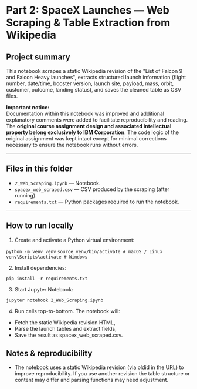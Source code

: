 # Part 2: SpaceX Launches — Web Scraping & Table Extraction from Wikipedia

## Project summary 
This notebook scrapes a static Wikipedia revision of the "List of Falcon 9 and Falcon Heavy launches", extracts structured launch information (flight number, date/time, booster version, launch site, payload, mass, orbit, customer, outcome, landing status), and saves the cleaned table as CSV files.

**Important notice:**  
Documentation within this notebook was improved and additional explanatory comments were added to facilitate reproducibility and reading. The **original course assignment design and associated intellectual property belong exclusively to IBM Corporation**. The code logic of the original assignment was kept intact except for minimal corrections necessary to ensure the notebook runs without errors.

---

## Files in this folder
- `2_Web_Scraping.ipynb` — Notebook.
- `spacex_web_scraped.csv` — CSV produced by the scraping (after running).
- `requirements.txt` — Python packages required to run the notebook.

---

## How to run locally

1. Create and activate a Python virtual environment:

`python -m venv venv`
`source venv/bin/activate # macOS / Linux`
`venv\Scripts\activate # Windows`

2. Install dependencies:

`pip install -r requirements.txt`

3. Start Jupyter Notebook:

`jupyter notebook 2_Web_Scraping.ipynb`

4. Run cells top-to-bottom. The notebook will:

* Fetch the static Wikipedia revision HTML,
* Parse the launch tables and extract fields,
* Save the result as spacex_web_scraped.csv.

## Notes & reproducibility

- The notebook uses a static Wikipedia revision (via oldid in the URL) to improve reproducibility. If you use another revision the table structure or content may differ and parsing functions may need adjustment.
